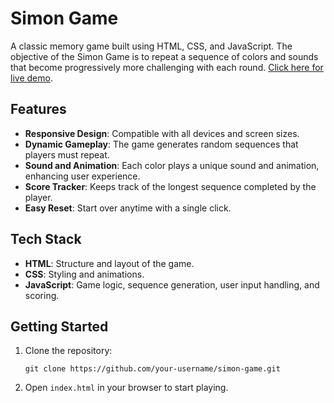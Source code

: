 <!DOCTYPE html>
<html lang="en">
<head>
  <meta charset="UTF-8">
  <meta name="viewport" content="width=device-width, initial-scale=1.0">
  <title>Simon Game - README</title>
</head>
<body>
  <h1>Simon Game</h1>
  <p>
    A classic memory game built using HTML, CSS, and JavaScript. The objective of the Simon Game is to repeat a sequence of colors and sounds that become progressively more challenging with each round. 
    <a href="https://azeemhub0677.github.io/Simon-Game/" target="_blank">Click here for live demo</a>.
  </p>

  <h2>Features</h2>
  <ul>
    <li><strong>Responsive Design</strong>: Compatible with all devices and screen sizes.</li>
    <li><strong>Dynamic Gameplay</strong>: The game generates random sequences that players must repeat.</li>
    <li><strong>Sound and Animation</strong>: Each color plays a unique sound and animation, enhancing user experience.</li>
    <li><strong>Score Tracker</strong>: Keeps track of the longest sequence completed by the player.</li>
    <li><strong>Easy Reset</strong>: Start over anytime with a single click.</li>
  </ul>

  <h2>Tech Stack</h2>
  <ul>
    <li><strong>HTML</strong>: Structure and layout of the game.</li>
    <li><strong>CSS</strong>: Styling and animations.</li>
    <li><strong>JavaScript</strong>: Game logic, sequence generation, user input handling, and scoring.</li>
  </ul>

  <h2>Getting Started</h2>
  <ol>
    <li>Clone the repository:
      <pre><code>git clone https://github.com/your-username/simon-game.git</code></pre>
    </li>
    <li>Open <code>index.html</code> in your browser to start playing.</li>
  </ol>
</body>
</html>

